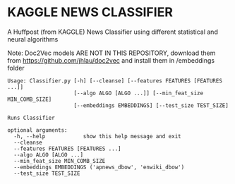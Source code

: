 # KAGGLE NEWS CLASSIFIER
A Huffpost (from KAGGLE) News Classifier using different statistical and neural algorithms

Note: Doc2Vec models ARE NOT IN THIS REPOSITORY, download them from https://github.com/jhlau/doc2vec and install them in /embeddings folder
 
```
Usage: Classifier.py [-h] [--cleanse] [--features FEATURES [FEATURES ...]]
                     [--algo ALGO [ALGO ...]] [--min_feat_size MIN_COMB_SIZE]
                     [--embeddings EMBEDDINGS] [--test_size TEST_SIZE]

Runs Classifier

optional arguments:
  -h, --help            show this help message and exit
  --cleanse
  --features FEATURES [FEATURES ...]
  --algo ALGO [ALGO ...]
  --min_feat_size MIN_COMB_SIZE
  --embeddings EMBEDDINGS ('apnews_dbow', 'enwiki_dbow')
  --test_size TEST_SIZE
```
